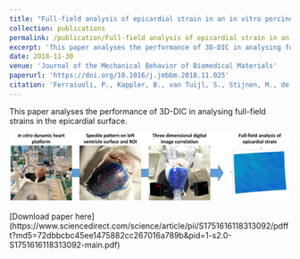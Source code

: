 ```yaml
---
title: "Full-field analysis of epicardial strain in an in vitro porcine heart platform"
collection: publications
permalink: /publication/Full-field analysis of epicardial strain in an in vitro porcine heart platform
excerpt: 'This paper analyses the performance of 3D-DIC in analysing full-field strains in the epicardial surface'
date: 2018-11-30
venue: 'Journal of the Mechanical Behavior of Biomedical Materials'
paperurl: 'https://doi.org/10.1016/j.jmbbm.2018.11.025'
citation: 'Ferraiuoli, P., Kappler, B., van Tuijl, S., Stijnen, M., de Mol, B.A., Fenner, J.W. and Narracott, A.J., 2019. Full-field analysis of epicardial strain in an in vitro porcine heart platform. <i>Journal of the mechanical behavior of biomedical materials</i>, 91, pp.294-300.'
---
```


This paper analyses the performance of 3D-DIC in analysing full-field strains in the epicardial surface.
<br>
<center><img src= "/images/JMBBM.jpg"></center>
<br>
[Download paper here](https://www.sciencedirect.com/science/article/pii/S1751616118313092/pdfft?md5=72dbbcbc45ee1475882cc267016a789b&pid=1-s2.0-S1751616118313092-main.pdf)

